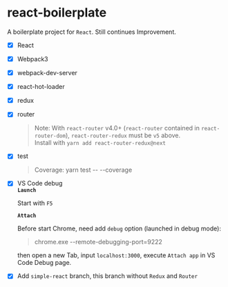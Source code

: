 # react-boilerplate

A boilerplate project for `React`. Still continues Improvement.

- [x] React
- [x] Webpack3
- [x] webpack-dev-server
- [x] react-hot-loader
- [x] redux
- [x] router
  > Note: With `react-router` v4.0+ (`react-router` contained in `react-router-dom`), `react-router-redux` must be `v5` above.
<br>Install with `yarn add react-router-redux@next`
- [x] test
  > Coverage: yarn test -- --coverage
- [x] VS Code debug
  <br>__`Launch`__
  
  Start with `F5`

  __`Attach`__
  
  Before start Chrome, need add `debug` option (launched in debug mode):

    >chrome.exe --remote-debugging-port=9222
  
  then open a new Tab, input `localhost:3000`, execute `Attach app` in VS Code Debug page.
- [x] Add `simple-react` branch, this branch without `Redux` and `Router`

